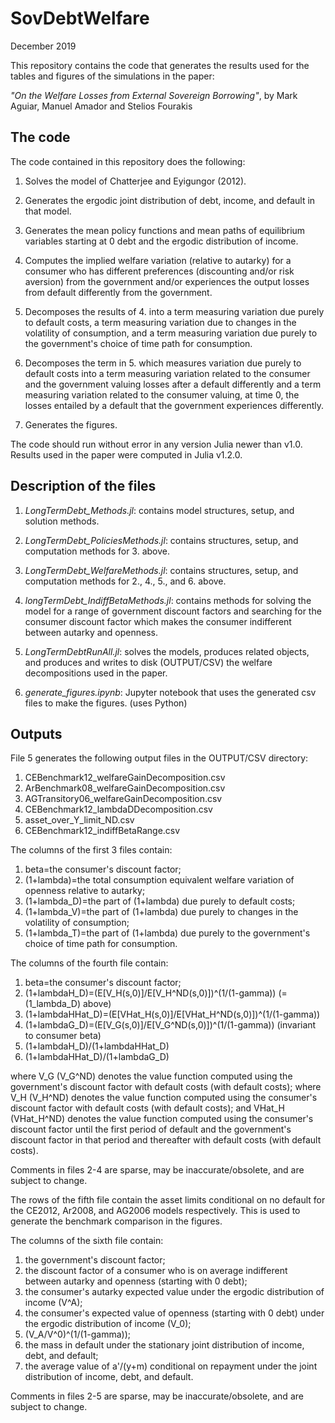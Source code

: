 # SovDebtWelfare

December 2019 

This repository contains the code that generates the results used for the tables
and figures of the simulations in the paper:

_"On the Welfare Losses from External Sovereign Borrowing"_, by Mark Aguiar,
Manuel Amador and Stelios Fourakis 

## The code 

The code contained in this repository does the following: 

1. Solves the model of Chatterjee and Eyigungor (2012).

2. Generates the ergodic joint distribution of debt, income, and default in that
   model.

3. Generates the mean policy functions and mean paths of equilibrium variables
   starting at 0 debt and the ergodic distribution of income.

4. Computes the implied welfare variation (relative to autarky) for a consumer
   who has different preferences (discounting and/or risk aversion) from the
   government and/or experiences the output losses from default differently from
   the government.

5. Decomposes the results of 4. into a term measuring variation due purely to
   default costs, a term measuring variation due to changes in the volatility of
   consumption, and a term measuring variation due purely to the government's
   choice of time path for consumption.

6. Decomposes the term in 5. which measures variation due purely to default
   costs into a term measuring variation related to the consumer and the
   government valuing losses after a default differently and a term measuring
   variation related to the consumer valuing, at time 0, the losses entailed by
   a default that the government experiences differently.

7. Generates the figures. 

The code should run without error in any version Julia newer than v1.0.
Results used in the paper were computed in Julia v1.2.0.

## Description of the files

1. *LongTermDebt_Methods.jl*: contains model structures, setup, and solution
   methods.

2. *LongTermDebt_PoliciesMethods.jl*: contains structures, setup, and
   computation methods for 3. above.

3. *LongTermDebt_WelfareMethods.jl*: contains structures, setup, and computation
   methods for 2., 4., 5., and 6. above.

4. *longTermDebt_IndiffBetaMethods.jl*: contains methods for solving the model
   for a range of government discount factors and searching for the consumer
   discount factor which makes the consumer indifferent between autarky and
   openness.

5. *LongTermDebtRunAll.jl*: solves the models, produces related objects, and
   produces and writes to disk (OUTPUT/CSV) the welfare decompositions used in
   the paper.

6. *generate_figures.ipynb*: Jupyter notebook that uses the generated csv files
   to make the figures. (uses Python)

## Outputs

File 5 generates the following output files in the OUTPUT/CSV directory:


1. CEBenchmark12_welfareGainDecomposition.csv
2. ArBenchmark08_welfareGainDecomposition.csv
3. AGTransitory06_welfareGainDecomposition.csv
4. CEBenchmark12_lambdaDDecomposition.csv
5. asset_over_Y_limit_ND.csv
6. CEBenchmark12_indiffBetaRange.csv

The columns of the first 3 files contain:
1. beta=the consumer's discount factor;
2. (1+lambda)=the total consumption equivalent welfare variation of openness relative to autarky;
3. (1+lambda_D)=the part of (1+lambda) due purely to default costs;
4. (1+lambda_V)=the part of (1+lambda) due purely to changes in the volatility of consumption;
5. (1+lambda_T)=the part of (1+lambda) due purely to the government's choice of time path for consumption.

The columns of the fourth file contain:


1. beta=the consumer's discount factor;
2. (1+lambdaH_D)=(E\[V_H(s,0)]/E\[V_H^ND(s,0)])^(1/(1-gamma)) (=(1_lambda_D) above)
3. (1+lambdaHHat_D)=(E\[VHat_H(s,0)]/E\[VHat_H^ND(s,0)])^(1/(1-gamma))
4. (1+lambdaG_D)=(E\[V_G(s,0)]/E\[V_G^ND(s,0)])^(1/(1-gamma)) (invariant to consumer beta)
5. (1+lambdaH_D)/(1+lambdaHHat_D)
6. (1+lambdaHHat_D)/(1+lambdaG_D)

where V_G (V_G^ND) denotes the value function computed using the government's discount factor with default costs (with default costs);
where V_H (V_H^ND) denotes the value function computed using the consumer's discount factor with default costs (with default costs);
and VHat_H (VHat_H^ND) denotes the value function computed using the consumer's discount factor until the first period of default
and the government's discount factor in that period and thereafter with default costs (with default costs).

Comments in files 2-4 are sparse, may be inaccurate/obsolete, and are subject to change.

The rows of the fifth file contain the asset limits conditional on no default 
for the CE2012, Ar2008, and AG2006 models respectively. This is used to generate
the benchmark comparison in the figures. 

The columns of the sixth file contain:
1. the government's discount factor;
2. the discount factor of a consumer who is on average indifferent between autarky and openness (starting with 0 debt);
3. the consumer's autarky expected value under the ergodic distribution of income (V^A);
4. the consumer's expected value of openness (starting with 0 debt) under the ergodic distribution of income (V_0);
5. (V_A/V^0)^(1/(1-gamma));
6. the mass in default under the stationary joint distribution of income, debt, and default;
7. the average value of a'/(y+m) conditional on repayment under the joint distribution of income, debt, and default.

Comments in files 2-5 are sparse, may be inaccurate/obsolete, and are subject to
change.

